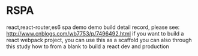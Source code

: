 # RSPA
react,react-router,es6 spa demo
demo build detail record, please see: http://www.cnblogs.com/wb7753/p/7496492.html
if you want to build a react webpack project, you can use this as a scaffold
you can also through this study how to from a blank to build a react dev and production